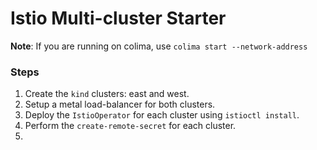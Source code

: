 # Istio Multi-cluster Starter

**Note**: If you are running on colima, use `colima start --network-address`

### Steps

1. Create the `kind` clusters: east and west.
2. Setup a metal load-balancer for both clusters.
3. Deploy the `IstioOperator` for each cluster using `istioctl install`.
4. Perform the `create-remote-secret` for each cluster.
5. 
